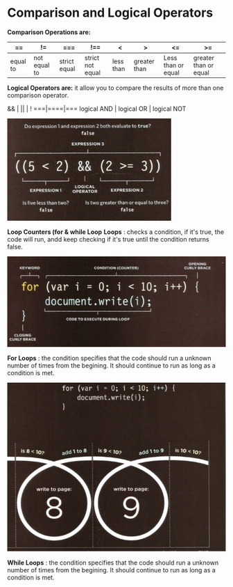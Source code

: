 # Comparison and Logical Operators


**Comparison Operations are:**

== | != | === | !== | < | > | <= | >= 
---|----|-----|-----|---|---|----|----
equal to | not equal to | strict equal | strict not equal | less than | greater than | Less than or equal | greater than or equal


**Logical Operators are:**
it allow you to compare  the results of more than one comparison operator.


&& | || | ! 
===|====|===
logical AND | logical OR | logical NOT


![example](Logical-oerator.png)

**Loop Counters (for & while Loop**
**Loops** : checks a condition, if it's true, the code will run, andd keep checking if it's true until the condition returns false.


![expression](Loop.png)



**For Loops** : the condition specifies that the code should run a unknown number of times from the begining. It should continue to
run as long as a condition is met. 






![how it works](For.png)



**While Loops** :
the condition specifies that the code should run a unknown number of times from the begining. It should continue to
run as long as a condition is met. 








